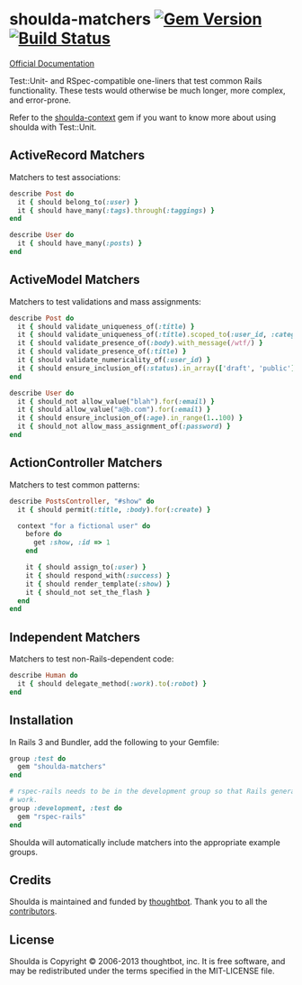 # shoulda-matchers [![Gem Version](https://badge.fury.io/rb/shoulda-matchers.png)](http://badge.fury.io/rb/shoulda-matchers) [![Build Status](https://secure.travis-ci.org/thoughtbot/shoulda-matchers.png?branch=master)](http://travis-ci.org/thoughtbot/shoulda-matchers)

[Official Documentation](http://rubydoc.info/github/thoughtbot/shoulda-matchers/master/frames)

Test::Unit- and RSpec-compatible one-liners that test common Rails functionality.
These tests would otherwise be much longer, more complex, and error-prone.

Refer to the [shoulda-context](https://github.com/thoughtbot/shoulda-context) gem if you want to know more
about using shoulda with Test::Unit.

## ActiveRecord Matchers

Matchers to test associations:

```ruby
describe Post do
  it { should belong_to(:user) }
  it { should have_many(:tags).through(:taggings) }
end

describe User do
  it { should have_many(:posts) }
end
```

## ActiveModel Matchers

Matchers to test validations and mass assignments:

```ruby
describe Post do
  it { should validate_uniqueness_of(:title) }
  it { should validate_uniqueness_of(:title).scoped_to(:user_id, :category_id) }
  it { should validate_presence_of(:body).with_message(/wtf/) }
  it { should validate_presence_of(:title) }
  it { should validate_numericality_of(:user_id) }
  it { should ensure_inclusion_of(:status).in_array(['draft', 'public']) }
end

describe User do
  it { should_not allow_value("blah").for(:email) }
  it { should allow_value("a@b.com").for(:email) }
  it { should ensure_inclusion_of(:age).in_range(1..100) }
  it { should_not allow_mass_assignment_of(:password) }
end
```

## ActionController Matchers

Matchers to test common patterns:

```ruby
describe PostsController, "#show" do
  it { should permit(:title, :body).for(:create) }

  context "for a fictional user" do
    before do
      get :show, :id => 1
    end

    it { should assign_to(:user) }
    it { should respond_with(:success) }
    it { should render_template(:show) }
    it { should_not set_the_flash }
  end
end
```

## Independent Matchers

Matchers to test non-Rails-dependent code:

```ruby
describe Human do
  it { should delegate_method(:work).to(:robot) }
end
```

## Installation

In Rails 3 and Bundler, add the following to your Gemfile:

```ruby
group :test do
  gem "shoulda-matchers"
end

# rspec-rails needs to be in the development group so that Rails generators
# work.
group :development, :test do
  gem "rspec-rails"
end
```

Shoulda will automatically include matchers into the appropriate example groups.

## Credits

Shoulda is maintained and funded by [thoughtbot](http://thoughtbot.com/community).
Thank you to all the [contributors](https://github.com/thoughtbot/shoulda-matchers/contributors).

## License

Shoulda is Copyright © 2006-2013 thoughtbot, inc.
It is free software, and may be redistributed under the terms specified in the MIT-LICENSE file.
